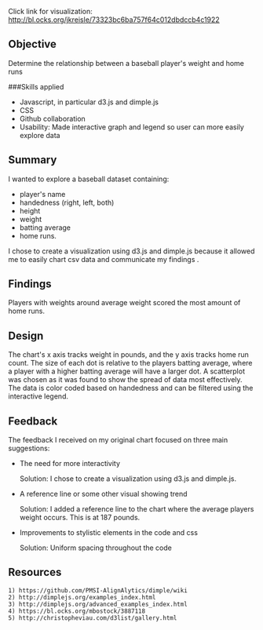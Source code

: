 Click link for visualization: http://bl.ocks.org/jkreisle/73323bc6ba757f64c012dbdccb4c1922

## Objective

Determine the relationship between a baseball player's weight and home runs

###Skills applied

- Javascript, in particular d3.js and dimple.js
- CSS
- Github collaboration
- Usability: Made interactive graph and legend so user can more easily explore data

## Summary

I wanted to explore a baseball dataset containing:

- player's name
- handedness (right, left, both)
- height
- weight
- batting average
- home runs. 

I chose to create a visualization using d3.js and dimple.js because it allowed me to easily chart csv data and communicate my findings .

## Findings

Players with weights around average weight scored the most amount of home runs.

## Design

The chart's x axis tracks weight in pounds, and the y axis tracks home run count. The size of each dot is relative to the players batting average, where a player with a higher batting average will have a larger dot. A scatterplot was chosen as it was found to show the spread of data most effectively. The data is color coded based on handedness and can be filtered using the interactive legend. 

## Feedback

The feedback I received on my original chart focused on three main suggestions:

- The need for more interactivity

    Solution: I chose to create a visualization using d3.js and dimple.js.
- A reference line or some other visual showing trend

    Solution: I added a reference line to the chart where the average players weight occurs. This is at 187 pounds.
- Improvements to stylistic elements in the code and css

    Solution: Uniform spacing throughout the code

## Resources

    1) https://github.com/PMSI-AlignAlytics/dimple/wiki
    2) http://dimplejs.org/examples_index.html
    3) http://dimplejs.org/advanced_examples_index.html
    4) https://bl.ocks.org/mbostock/3887118
    5) http://christopheviau.com/d3list/gallery.html
